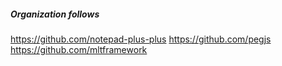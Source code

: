 ##### Organization follows

https://github.com/notepad-plus-plus
https://github.com/pegjs
https://github.com/mltframework

